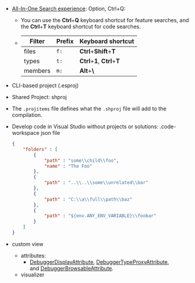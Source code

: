 - [All-In-One Search experience](https://learn.microsoft.com/en-us/visualstudio/ide/visual-studio-search?view=vs-2022#about-the-all-in-one-search-experience): Option, Ctrl+Q:
	- You can use the **Ctrl**+**Q** keyboard shortcut for feature searches, and the **Ctrl**+**T** keyboard shortcut for code searches.
	- <table aria-label="Table 1" class="table table-sm margin-top-none">
	  <thead>
	  <tr>
	  <th>Filter</th>
	  <th>Prefix</th>
	  <th>Keyboard shortcut</th>
	  </tr>
	  </thead>
	  <tbody>
	  <tr>
	  <td>files</td>
	  <td><code>f:</code></td>
	  <td><strong>Ctrl</strong>+<strong>Shift</strong>+<strong>T</strong></td>
	  </tr>
	  <tr>
	  <td>types</td>
	  <td><code>t:</code></td>
	  <td><strong>Ctrl</strong>+<strong>1</strong>, <strong>Ctrl</strong>+<strong>T</strong></td>
	  </tr>
	  <tr>
	  <td>members</td>
	  <td><code>m:</code></td>
	  <td><strong>Alt</strong>+<strong>\</strong></td>
	  </tr>
	  </tbody>
	  </table>
- CLI-based project (.esproj)
- Shared Project: shproj
- The `.projitems` file defines what the `.shproj` file will add to the compilation.
- Develop code in Visual Studio without projects or solutions: .code-workspace json file
  
  ``` json
  {
      "folders" : [
          {
              "path" : "some\\child\\foo",
              "name" : "The Foo"
          },
          {
              "path" : "..\\..\\some\\unrelated\\bar"
          },
          {
              "path" : "C:\\a\\full\\path\\baz"
          },
          {
              "path" : "${env.ANY_ENV_VARIABLE}\\foobar"
          }
      ]
  }
  ```
- custom view
	- attributes:
		- [DebuggerDisplayAttribute](https://learn.microsoft.com/en-us/dotnet/api/system.diagnostics.debuggerdisplayattribute), [DebuggerTypeProxyAttribute](https://learn.microsoft.com/en-us/dotnet/api/system.diagnostics.debuggertypeproxyattribute), and [DebuggerBrowsableAttribute](https://learn.microsoft.com/en-us/dotnet/api/system.diagnostics.debuggerbrowsableattribute).
	- visualizer